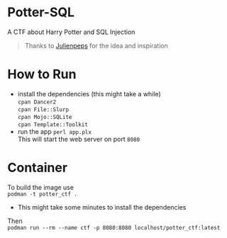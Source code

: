 # Potter-SQL
A CTF about Harry Potter and SQL Injection
> Thanks to [Julienpeps](https://github.com/Julienpeps) for the idea and inspiration

# How to Run
- install the dependencies (this might take a while)  
`cpan Dancer2`  
`cpan File::Slurp`  
`cpan Mojo::SQLite`  
`cpan Template::Toolkit`  
- run the app
`perl app.plx`  
This will start the web server on port `8080`

# Container
To build the image use  
`podman -t potter_ctf .`  
- This might take some minutes to install the dependencies

Then  
`podman run --rm --name ctf -p 8080:8080 localhost/potter_ctf:latest`
